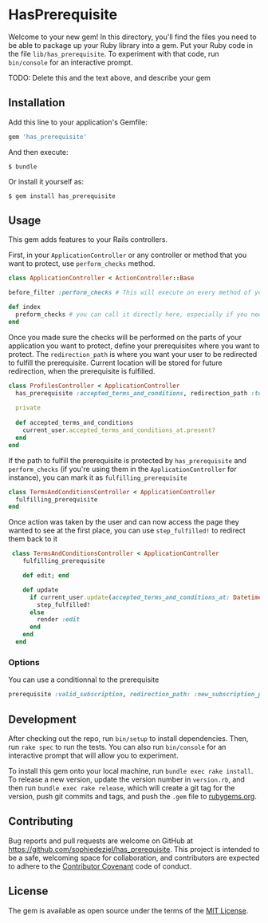 # HasPrerequisite

Welcome to your new gem! In this directory, you'll find the files you need to be able to package up your Ruby library into a gem. Put your Ruby code in the file `lib/has_prerequisite`. To experiment with that code, run `bin/console` for an interactive prompt.

TODO: Delete this and the text above, and describe your gem

## Installation

Add this line to your application's Gemfile:

```ruby
gem 'has_prerequisite'
```

And then execute:

    $ bundle

Or install it yourself as:

    $ gem install has_prerequisite

## Usage

This gem adds features to your Rails controllers. 

First, in your `ApplicationController` or any controller or method that you want to protect, use `perform_checks` method.

```Ruby
class ApplicationController < ActionController::Base

before_filter :perform_checks # This will execute on every method of your controller

def index
  preform_checks # you can call it directly here, especially if you need an instance variable instanciated for a prerequisite
end
```

Once you made sure the checks will be performed on the parts of your application you want to protect, define your prerequisites where you want to protect. The `redirection_path` is where you want your user to be redirected to fulfill the prerequisite. Current location will be stored for future redirection, when the prerequisite is fulfilled.

``` Ruby
class ProfilesController < ApplicationController
  has_prerequisite :accepted_terms_and_conditions, redirection_path :terms_and_conditions_path
  
  private
  
  def accepted_terms_and_conditions
    current_user.accepted_terms_and_conditions_at.present?
  end
end
```

If the path to fulfill the prerequisite is protected by `has_prerequisite` and `perform_checks` (if you're using them in the `ApplicationController` for instance), you can mark it as `fulfilling_prerequisite`

``` Ruby
class TermsAndConditionsController < ApplicationController
  fulfilling_prerequisite
end
```

Once action was taken by the user and can now access the page they wanted to see at the first place, you can use `step_fulfilled!` to redirect them back to it

``` Ruby
 class TermsAndConditionsController < ApplicationController
    fulfilling_prerequisite

    def edit; end

    def update
      if current_user.update(accepted_terms_and_conditions_at: Datetime.now)
        step_fulfilled!
      else
        render :edit
      end
    end
  end
```

### Options

You can use a conditionnal to the prerequisite

``` Ruby
prerequisite :valid_subscription, redirection_path: :new_subscription_path, if: :should_be_charged?
```

## Development

After checking out the repo, run `bin/setup` to install dependencies. Then, run `rake spec` to run the tests. You can also run `bin/console` for an interactive prompt that will allow you to experiment.

To install this gem onto your local machine, run `bundle exec rake install`. To release a new version, update the version number in `version.rb`, and then run `bundle exec rake release`, which will create a git tag for the version, push git commits and tags, and push the `.gem` file to [rubygems.org](https://rubygems.org).

## Contributing

Bug reports and pull requests are welcome on GitHub at https://github.com/sophiedeziel/has_prerequisite. This project is intended to be a safe, welcoming space for collaboration, and contributors are expected to adhere to the [Contributor Covenant](http://contributor-covenant.org) code of conduct.


## License

The gem is available as open source under the terms of the [MIT License](http://opensource.org/licenses/MIT).

